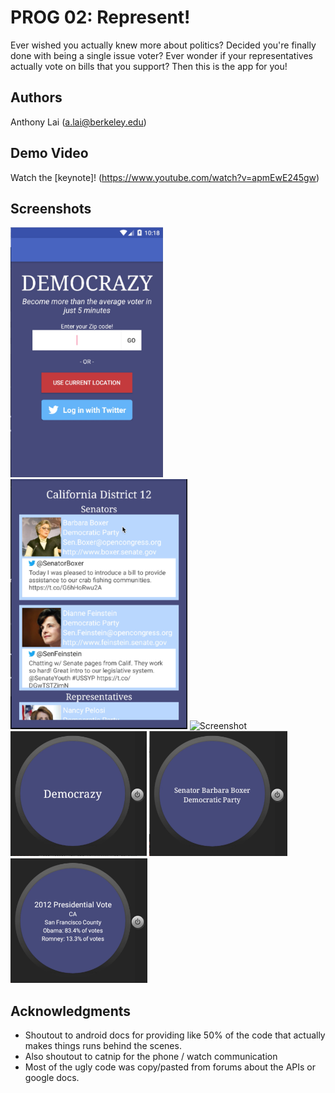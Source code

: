 # PROG 02: Represent!

Ever wished you actually knew more about politics? Decided you're finally done with being a single issue voter? Ever wonder if your representatives actually vote on bills that you support? Then this is the app for you!

## Authors

Anthony Lai ([a.lai@berkeley.edu](mailto:a.lai@berkeley.edu))

## Demo Video

Watch the [keynote]! (https://www.youtube.com/watch?v=apmEwE245gw)

## Screenshots

<img src="screenshots/main.png" height="400" alt="Screenshot"/>
<img src="screenshots/congressional.png" height="400" alt="Screenshot"/>
<img src="screenshots/details.png" height="400" alt="Screenshot"/>
<img src="screenshots/watchmain.png" height="200" alt="Screenshot"/>
<img src="screenshots/watchsenator.png" height="200" alt="Screenshot"/>
<img src="screenshots/watchvote.png" height="200" alt="Screenshot"/>

## Acknowledgments

 * Shoutout to android docs for providing like 50% of the code that actually makes things runs behind the scenes.
 * Also shoutout to catnip for the phone / watch communication
 * Most of the ugly code was copy/pasted from forums about the APIs or google docs.
